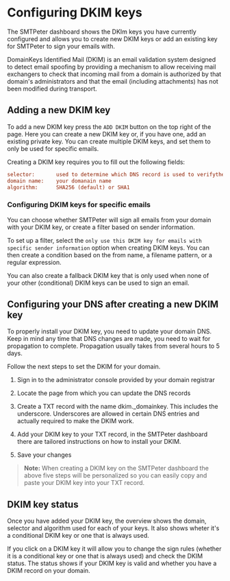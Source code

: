 # Configuring DKIM keys

The SMTPeter dashboard shows the DKIm keys you have currently 
configured and allows you to create new DKIM keys or add an 
existing key for SMTPeter to sign your emails with.

DomainKeys Identified Mail (DKIM) is an email validation 
system designed to detect email spoofing by providing a 
mechanism to allow receiving mail exchangers to check that 
incoming mail from a domain is authorized by that domain's 
administrators and that the email (including attachments) 
has not been modified during transport.

## Adding a new DKIM key

To add a new DKIM key press the `ADD DKIM` button on the top right 
of the page. Here you can create a new DKIM key or, if you have one, 
add an existing private key. You can create multiple DKIM keys, and
set them to only be used for specific emails. 

Creating a DKIM key requires you to fill out the  following fields:

```ini
selector:       used to determine which DNS record is used to verifythe public key
domain name:    your domanain name
algorithm:      SHA256 (default) or SHA1
```

### Configuring DKIM keys for specific emails

You can choose whether SMTPeter will sign all emails from your domain with 
your DKIM key, or create a filter based on sender information.

To set up a filter, select the `only use this DKIM key for emails with specific sender information` 
option when creating DKIM keys. You can then create a condition based on the from name, a filename 
pattern, or a regular expression. 

You can also create a fallback DKIM key that is only used when none of your other 
(conditional) DKIM keys can be used to sign an email. 

## Configuring your DNS after creating a new DKIM key

To properly install your DKIM key, you need to update 
your domain DNS. Keep in mind any time that DNS changes are made, 
you need to wait for propagation to complete. Propagation usually 
takes from several hours to 5 days.

Follow the next steps to set the DKIM for your domain.

  1. Sign in to the administrator console provided by your domain registrar
  
  2. Locate the page from which you can update the DNS records
  
  3. Create a TXT record with the name dkim._domainkey. This includes the underscore. 
  Underscores are allowed in certain DNS entries and actually required to make the DKIM work.
  
  4. Add your DKIM key to your TXT record, in the SMTPeter dashboard there are tailored instructions 	on how to install your DKIM. 
  
  5. Save your changes

 >**Note:** When creating a DKIM key on the SMTPeter dashboard the above five steps will be 
 personalized so you can easily copy and paste your DKIM key into your TXT record.


## DKIM key status

 Once you have added your DKIM key, the overview shows the domain, selector and algorithm 
 used for each of your keys. It also shows wheter it's a conditional DKIM key or one that 
 is always used. 

 If you click on a DKIM key it will allow you to change the sign rules (whether it is a 
 conditional key or one that is always used) and check the DKIM status. The status shows 
 if your DKIM key is valid and whether you have a DKIM record on your domain. 